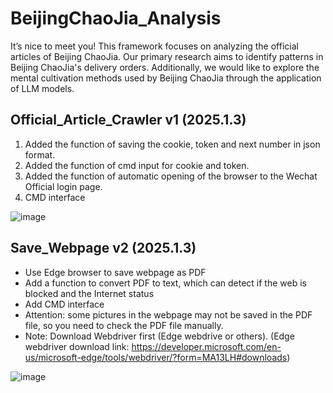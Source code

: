 # BeijingChaoJia_Analysis
It’s nice to meet you! This framework focuses on analyzing the official articles of Beijing ChaoJia. Our primary research aims to identify patterns in Beijing ChaoJia's delivery orders. Additionally, we would like to explore the mental cultivation methods used by Beijing ChaoJia through the application of LLM models.

## Official_Article_Crawler v1 (2025.1.3)

1. Added the function of saving the cookie, token and next number in json format.
2. Added the function of cmd input for cookie and token.
3. Added the function of automatic opening of the browser to the Wechat Official login page.
4. CMD interface

![image](https://github.com/user-attachments/assets/ca5f47f4-e3da-462e-9218-f427034707b3)

## Save_Webpage v2 (2025.1.3)

- Use Edge browser to save webpage as PDF
- Add a function to convert PDF to text, which can detect if the web is blocked and the Internet status
- Add CMD interface
- Attention: some pictures in the webpage may not be saved in the PDF file, so you need to check the PDF file manually.
- Note: Download Webdriver first (Edge webdrive or others). (Edge webdriver download link: https://developer.microsoft.com/en-us/microsoft-edge/tools/webdriver/?form=MA13LH#downloads)

![image](https://github.com/user-attachments/assets/dcad03c2-ccbe-4b3a-90ee-57980a023d24)
